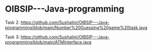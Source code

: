 # OIBSIP---Java-programming


Task 2:
       https://github.com/Sushalini/OIBSIP---Java-programming/blob/main/Number%20Guessing%20game%20task.java

Task 3:
       https://github.com/Sushalini/OIBSIP---Java-programming/blob/main/ATMInterface.java
